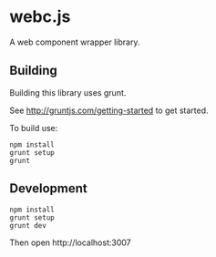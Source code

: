 # webc.js

A web component wrapper library.

## Building

Building this library uses grunt.

See http://gruntjs.com/getting-started to get started.

To build use:

    npm install
    grunt setup
    grunt

## Development

    npm install
    grunt setup
    grunt dev

Then open http://localhost:3007
